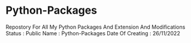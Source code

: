 # Python-Packages
Repostory For All My Python Packages And Extension And Modifications 
Status : Public
Name : Python-Packages
Date Of Creating : 26/11/2022
